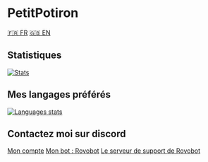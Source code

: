 # PetitPotiron
[🇫🇷 FR](https://github.com/PetitPotiron/PetitPotiron/blob/main/README.md)
[🇬🇧 EN](https://github.com/PetitPotiron/PetitPotiron/blob/main/README_EN.md)
## Statistiques
[![Stats](https://github-readme-stats.vercel.app/api?username=PetitPotiron&show_icons=true&theme=midnight-purple)](https://github-readme-stats.vercel.app/api?username=PetitPotiron&show_icons=true&theme=midnight-purple)

## Mes langages préférés
[![Languages stats](https://github-readme-stats.vercel.app/api?username=PetitPotiron&show_icons=true&theme=midnight-purple)](https://github-readme-stats.vercel.app/api?username=PetitPotiron&show_icons=true&theme=midnight-purple)

## Contactez moi sur discord
[Mon compte]()
[Mon bot : Rovobot](https://discord.com/oauth2/authorize?client_id=786632468655636580&scope=bot+applications.commands&permissions=2147483647)
[Le serveur de support de Rovobot](https://discord.com/invite/5vdbaNZnWx)
